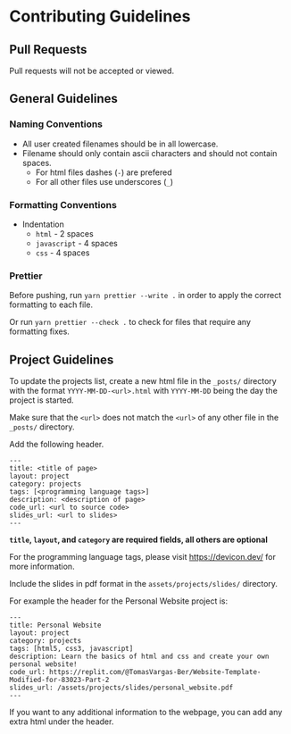 # Contributing Guidelines

## Pull Requests

Pull requests will not be accepted or viewed.

## General Guidelines

### Naming Conventions

- All user created filenames should be in all lowercase.
- Filename should only contain ascii characters and should not contain spaces.
  - For html files dashes (`-`) are prefered
  - For all other files use underscores (`_`)

### Formatting Conventions

- Indentation
  - `html` - 2 spaces
  - `javascript` - 4 spaces
  - `css` - 4 spaces

### Prettier

Before pushing, run `yarn prettier --write .` in order to apply the correct formatting to each file.

Or run `yarn prettier --check .` to check for files that require any formatting fixes.

## Project Guidelines

To update the projects list, create a new html file in the `_posts/` directory with the format `YYYY-MM-DD-<url>.html` with `YYYY-MM-DD` being the day the project is started.

Make sure that the `<url>` does not match the `<url>` of any other file in the `_posts/` directory.

Add the following header.

```
---
title: <title of page>
layout: project
category: projects
tags: [<programming language tags>]
description: <description of page>
code_url: <url to source code>
slides_url: <url to slides>
---
```

**`title`, `layout`, and `category` are required fields, all others are optional**

For the programming language tags, please visit https://devicon.dev/ for more information.

Include the slides in pdf format in the `assets/projects/slides/` directory.

For example the header for the Personal Website project is:

```
---
title: Personal Website
layout: project
category: projects
tags: [html5, css3, javascript]
description: Learn the basics of html and css and create your own personal website!
code_url: https://replit.com/@TomasVargas-Ber/Website-Template-Modified-for-83023-Part-2
slides_url: /assets/projects/slides/personal_website.pdf
---
```

If you want to any additional information to the webpage, you can add any extra html under the header.
